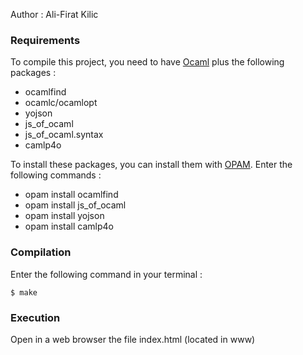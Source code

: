 Author : Ali-Firat Kilic

<h3> Requirements </h3>

<p>To compile this project, you need to have <a href="https://ocaml.org/docs/install.fr.html">Ocaml<a/> plus the following packages : </p>

<ul>  
  <li>ocamlfind</li>
  <li>ocamlc/ocamlopt</li>
  <li>yojson</li>
  <li>js_of_ocaml</li>
  <li>js_of_ocaml.syntax</li>
  <li>camlp4o</li>
</ul>

<p>To install these packages, you can install them with <a href="http://opam.ocaml.org/">OPAM</a>. Enter the following commands : </p>

<ul>
<li>opam install ocamlfind</li>
<li>opam install js_of_ocaml</li>
<li>opam install yojson</li>
<li>opam install camlp4o</li>
</ul>

<h3> Compilation </h3>

Enter the following command in your terminal : 
	  
``$ make``

<h3> Execution </h3>

Open in a web browser the file index.html (located in www)


